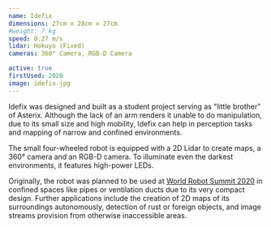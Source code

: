 ```yaml
---
name: Idefix
dimensions: 27cm x 28cm x 27cm
#weight: ? kg
speed: 0.27 m/s
lidar: Hokuyo (Fixed)
cameras: 360° Camera, RGB-D Camera

active: true
firstUsed: 2020
image: idefix.jpg
---
```

Idefix was designed and built as a student project serving as  "little brother" of Asterix.
Although the lack of an arm renders it unable to do manipulation, due to its small size and high mobility, Idefix can help in perception tasks and mapping of narrow and confined environments.

The small four-wheeled robot is equipped with a 2D Lidar to create maps, a 360° camera and an RGB-D camera. To illuminate even the darkest environments, it features high-power LEDs.

Originally, the robot was planned to be used at [World Robot Summit 2020](https://wrs.nedo.go.jp/en/) in confined spaces like pipes or ventilation ducts due to its very compact design.
Further applications include the creation of 2D maps of its surroundings autonomously, detection of rust or foreign objects, and image streams provision from otherwise inaccessible areas.
